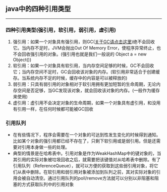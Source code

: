 ## java中的四种引用类型
---

### 四种引用类型(强引用，软引用，弱引用，虚引用)
1. 强引用：如果一个对象具有强引用，则GC([关于GC请点击这里](https://github.com/nullWolf007/Android/blob/master/Book/%E5%AE%89%E5%8D%93%20GC.md))绝不会回收它。当内存不足时，JVM会抛出Out Of Memory Error，使程序异常终止，也不会回收强引用的对象。(强引用也就是我们一般说的 Object a = new Object())
2. 软引用：如果一个对象具有软引用，当内存空间足够的时候，GC不会回收它；当内存空间不足时，GC会回收该对象的内存。(软引用非常适合于创建缓存。当系统内存不足的时候，缓存中的内容是可以被释放的)
3. 弱引用：只具有弱引用的对象相对于软引用拥有更加短暂的生命周期，无论内存空间是否足够，当GC发现该对象，就会回收该对象的内存。(一般作为缓存来使用)
4. 虚引用：虚引用不会决定对象的生命周期，如果一个对象具有虚引用，和没用有引用一样，在任何时候都可能被GC回收

### 引用队列
* 在有些情况下，程序会需要在一个对象的可达到性发生变化的时候得到通知。比如某个对象的强引用都已经不存在了，只剩下软引用或是弱引用。但是还需要对引用本身做一些的处理。
* 典型的情景是在哈希表中。引用对象是作为WeakHashMap中的键对象的，当其引用的实际对象被垃圾回收之后，就需要把该键值对从哈希表中删除。有了引用队列（ReferenceQueue），就可以方便的获取到这些弱引用对象，将它们从表中删除。在软引用和弱引用对象被添加到队列之前，其对实际对象的引用会被自动清空。通过引用队列的poll/remove方法就可以分别以非阻塞和阻塞的方式获取队列中的引用对象
